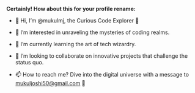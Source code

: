 **Certainly! How about this for your profile rename:**

- 👋 Hi, I’m @mukulmj, the Curious Code Explorer 🚀

- 👀 I’m interested in unraveling the mysteries of coding realms.

- 🌱 I’m currently learning the art of tech wizardry.

- 💞️ I’m looking to collaborate on innovative projects that challenge the status quo.

- 📫 How to reach me? Dive into the digital universe with a message to mukuljoshi50@gmail.com 📧
